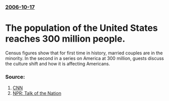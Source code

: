 ### [2006-10-17](/news/2006/10/17/index.md)

#  The population of the United States reaches 300 million people. 

Census figures show that for first time in history, married couples are in the minority. In the second in a series on America at 300 million, guests discuss the culture shift and how it is affecting Americans.


### Source:

1. [CNN](http://www.cnn.com/2006/US/10/17/300.million.over/index.html)
2. [NPR: Talk of the Nation](http://www.npr.org/templates/story/story.php?storyId=6284154)
